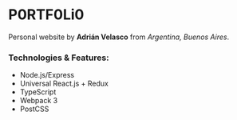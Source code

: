 # P0RTF0Li0
Personal website by **Adrián Velasco** from _Argentina, Buenos Aires_.

### Technologies & Features:
- Node.js/Express
- Universal React.js + Redux
- TypeScript
- Webpack 3
- PostCSS